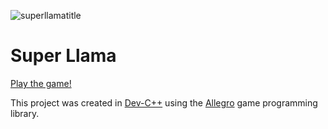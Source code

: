 ![superllamatitle](https://user-images.githubusercontent.com/3331628/76296892-4d98ed00-628d-11ea-9e16-3c235828f693.jpg "Windows Installer")

Super Llama
===========
[Play the game!](https://github.com/remmyrcade/SuperLlama/releases)

This project was created in [Dev-C++](https://www.bloodshed.net/dev/) using the [Allegro](https://liballeg.org/) game programming library.
